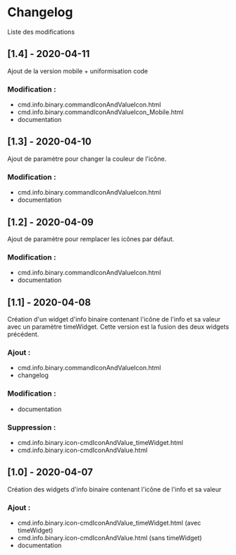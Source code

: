# Changelog
Liste des modifications

## [1.4] - 2020-04-11
Ajout de la version mobile + uniformisation code
### Modification :
- cmd.info.binary.commandIconAndValueIcon.html
- cmd.info.binary.commandIconAndValueIcon_Mobile.html
- documentation

## [1.3] - 2020-04-10
Ajout de paramètre pour changer la couleur de l'icône.
### Modification :
- cmd.info.binary.commandIconAndValueIcon.html
- documentation

## [1.2] - 2020-04-09
Ajout de paramètre pour remplacer les icônes par défaut.
### Modification :
- cmd.info.binary.commandIconAndValueIcon.html
- documentation

## [1.1] - 2020-04-08
Création d'un widget d'info binaire contenant l'icône de l'info et sa valeur avec un paramètre timeWidget. Cette version est la fusion des deux widgets précédent.
### Ajout :
- cmd.info.binary.commandIconAndValueIcon.html
- changelog
### Modification :
- documentation
### Suppression :
- cmd.info.binary.icon-cmdIconAndValue_timeWidget.html
- cmd.info.binary.icon-cmdIconAndValue.html

## [1.0] - 2020-04-07
Création des widgets d'info binaire contenant l'icône de l'info et sa valeur
### Ajout :
- cmd.info.binary.icon-cmdIconAndValue_timeWidget.html (avec timeWidget)
- cmd.info.binary.icon-cmdIconAndValue.html (sans timeWidget)
- documentation